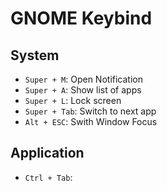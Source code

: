 # GNOME Keybind

## System

* `Super + M`: Open Notification
* `Super + A`: Show list of apps
* `Super + L`: Lock screen
* `Super + Tab`: Switch to next app
* `Alt + ESC`: Swith Window Focus

## Application

* `Ctrl + Tab`: 
